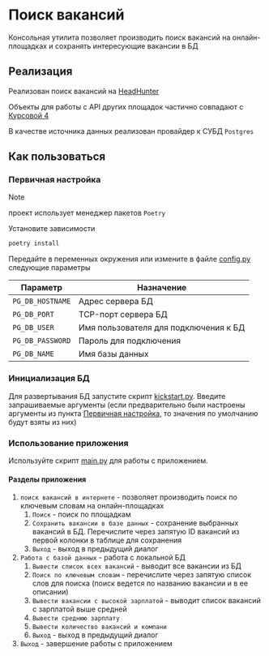 # Поиск вакансий

Консольная утилита позволяет производить поиск вакансий 
на онлайн-площадках и сохранять интересующие вакансии в БД

## Реализация
Реализован поиск вакансий на [HeadHunter](https://hh.ru)

Объекты для работы с API других площадок частично совпадают с [Курсовой 4](https://github.com/IldarGaleevSkyProHomeworks/coursework_4)

В качестве источника данных реализован провайдер к СУБД `Postgres`

## Как пользоваться

### Первичная настройка

> [!NOTE]
> проект использует менеджер пакетов `Poetry`

Установите зависимости

```bash
poetry install
```

Передайте в переменных окружения или измените в файле [config.py](config.py) следующие параметры

| Параметр         | Назначение                            |
|------------------|---------------------------------------|
| `PG_DB_HOSTNAME` | Адрес сервера БД                      |
| `PG_DB_PORT`     | TCP-порт сервера БД                   |
| `PG_DB_USER`     | Имя пользователя для подключения к БД |
| `PG_DB_PASSWORD` | Пароль для подключения                |
| `PG_DB_NAME`     | Имя базы данных                       |

### Инициализация БД

Для развертывания БД запустите скрипт [kickstart.py](kickstart.py).
Введите запрашиваемые аргументы (если предварительно были настроены аргументы из пункта 
[Первичная настройка](#первичная-настройка), то значения по умолчанию будут взяты из них)

### Использование приложения

Используйте скрипт [main.py](main.py) для работы с приложением.

#### Разделы приложения

1. `поиск вакансий в интернете` - позволяет производить поиск по ключевым словам на онлайн-площадках
   1. `Поиск` - поиск по площадкам
   2. `Сохранить вакансии в базе данных` - сохранение выбранных вакансий в БД. Перечислите через запятую ID вакансий из первой колонки в таблице для сохранения
   3. `Выход` - выход в предыдущий диалог
2. `Работа с базой данных` - работа с локальной БД
   1. `Вывести список всех вакансий` - выводит все вакансии из БД
   2. `Поиск по ключевым словам` - перечислите через запятую список слов для поиска (поиск ведется по названию вакансии и в ее описании)
   3. `Вывести вакансии с высокой зарплатой` - выводит список вакансий с зарплатой выше средней
   4. `Вывести среднюю зарплату`
   5. `Вывести количество вакансий и компани`
   6. `Выход` - выход в предыдущий диалог
3. `Выход` - завершение работы с приложением
